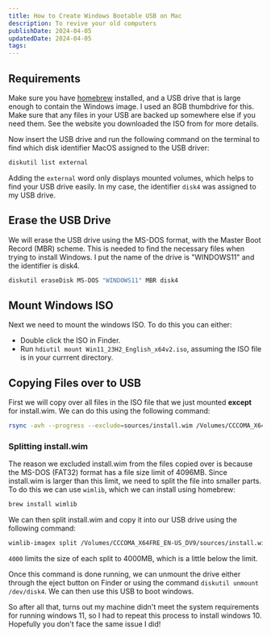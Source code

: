 ```yaml
---
title: How to Create Windows Bootable USB on Mac
description: To revive your old computers
publishDate: 2024-04-05
updatedDate: 2024-04-05
tags:
---
```

## Requirements

Make sure you have [homebrew](https://brew.sh/) installed, and a USB drive that is large enough to contain the Windows image. I used an 8GB thumbdrive for this. Make sure that any files in your USB are backed up somewhere else if you need them. See the website you downloaded the ISO from for more details.

Now insert the USB drive and run the following command on the terminal to find which disk identifier MacOS assigned to the USB driver:

```sh
diskutil list external
```

Adding the `external` word only displays mounted volumes, which helps to find your USB drive easily. In my case, the identifier `disk4` was assigned to my USB drive.

## Erase the USB Drive

We will erase the USB drive using the MS-DOS format, with the Master Boot Record (MBR) scheme. This is needed to find the necessary files when trying to install Windows. I put the name of the drive is "WINDOWS11" and the identifier is disk4.

```sh
diskutil eraseDisk MS-DOS "WINDOWS11" MBR disk4
```

## Mount Windows ISO

Next we need to mount the windows ISO. To do this you can either:

- Double click the ISO in Finder.
- Run `hdiutil mount Win11_23H2_English_x64v2.iso`, assuming the ISO file is in your currrent directory.

## Copying Files over to USB

First we will copy over all files in the ISO file that we just mounted **except** for install.wim. We can do this using the following command:

```sh
rsync -avh --progress --exclude=sources/install.wim /Volumes/CCCOMA_X64FRE_EN-US_DV9/ /Volumes/WINDOWS11
```

### Splitting install.wim

The reason we excluded install.wim from the files copied over is because the MS-DOS (FAT32) format has a file size limit of 4096MB. Since install.wim is larger than this limit, we need to split the file into smaller parts. To do this we can use `wimlib`, which we can install using homebrew:

```sh
brew install wimlib
```

We can then split install.wim and copy it into our USB drive using the following command:

```sh
wimlib-imagex split /Volumes/CCCOMA_X64FRE_EN-US_DV9/sources/install.wim /Volumes/WINDOWS11/sources/install.swm 4000
```

`4000` limits the size of each split to 4000MB, which is a little below the limit.

Once this command is done running, we can unmount the drive either through the eject button on Finder or using the command `diskutil unmount /dev/disk4`. We can then use this USB to boot windows.

So after all that, turns out my machine didn't meet the system requirements for running windows 11, so I had to repeat this process to install windows 10. Hopefully you don't face the same issue I did!
